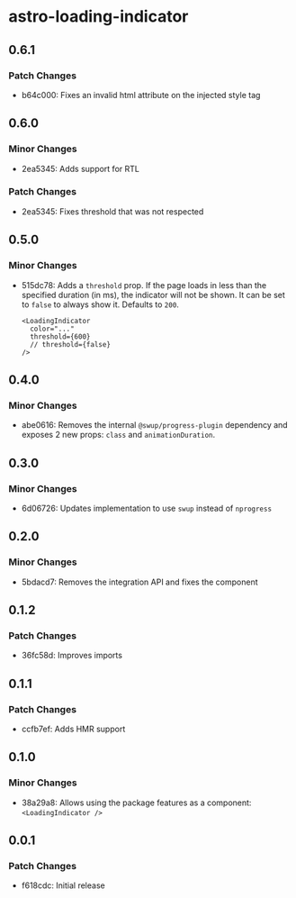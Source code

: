 # astro-loading-indicator

## 0.6.1

### Patch Changes

- b64c000: Fixes an invalid html attribute on the injected style tag

## 0.6.0

### Minor Changes

- 2ea5345: Adds support for RTL

### Patch Changes

- 2ea5345: Fixes threshold that was not respected

## 0.5.0

### Minor Changes

- 515dc78: Adds a `threshold` prop. If the page loads in less than the specified duration (in ms), the indicator will not be shown. It can be set to `false` to always show it. Defaults to `200`.

  ```tsx
  <LoadingIndicator
    color="..."
    threshold={600}
    // threshold={false}
  />
  ```

## 0.4.0

### Minor Changes

- abe0616: Removes the internal `@swup/progress-plugin` dependency and exposes 2 new props: `class` and `animationDuration`.

## 0.3.0

### Minor Changes

- 6d06726: Updates implementation to use `swup` instead of `nprogress`

## 0.2.0

### Minor Changes

- 5bdacd7: Removes the integration API and fixes the component

## 0.1.2

### Patch Changes

- 36fc58d: Improves imports

## 0.1.1

### Patch Changes

- ccfb7ef: Adds HMR support

## 0.1.0

### Minor Changes

- 38a29a8: Allows using the package features as a component: `<LoadingIndicator />`

## 0.0.1

### Patch Changes

- f618cdc: Initial release
